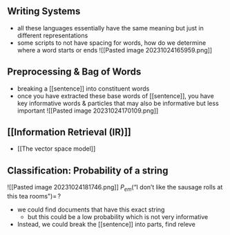 ## Writing Systems
- all these languages essentially have the same meaning but just in different representations
- some scripts to not have spacing for words, how do we determine where a word starts or ends
![[Pasted image 20231024165959.png]]

## Preprocessing & Bag of Words
- breaking a [[sentence]] into constituent words
- once you have extracted these base words of [[sentence]], you have key informative words & particles that may also be informative but less important
![[Pasted image 20231024170109.png]]

## [[Information Retrieval (IR)]]
- [[The vector space model]]

## Classification: Probability of a string
![[Pasted image 20231024181746.png]]
$P_{em}(\text{``I don't like the sausage rolls at this tea rooms"})=\,?​$
- we could find documents that have this exact string
	- but this could be a low probability which is not very informative
- Instead, we could break the [[sentence]] into parts, find releve